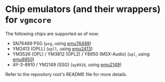 # Chip emulators (and their wrappers) for `vgmcore`

The following chips are supported as of now:
* SN76489 PSG (`psg`, using [emu76489](https://github.com/digital-sound-antiques/emu76489))
* YM2413 (OPLL) (`opll`, using [emu2413](https://github.com/digital-sound-antiques/emu2413))
* YM3526 (OPL) / YM3812 (OPL2) / Y8950 (MSX-Audio) (`opl`, using [emu8950](https://github.com/digital-sound-antiques/emu8950))
* AY-3-8910 / YM2149 (SSG) (`ay8910`, using [emu2149](https://github.com/digital-sound-antiques/emu2149))

Refer to the repository root's README file for more details.

